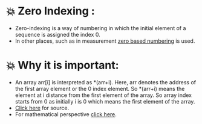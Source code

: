 # :boom: Zero Indexing :
* Zero-indexing is a way of numbering in which the initial element of a sequence is assigned the index 0.
* In other places, such as in measurement [zero based numbering](https://en.wikipedia.org/wiki/Zero-based_numbering) is used.
# :boom: Why it is important:
* An array arr[i] is interpreted as *(arr+i). Here, arr denotes the address of the first array element or the 0 index element. So *(arr+i) means the element at i distance from the first element of the array. So array index starts from 0 as initially i is 0 which means the first element of the array.
* [Click here]() for source.
* For mathematical perspective [click here](https://www.cs.utexas.edu/users/EWD/transcriptions/EWD08xx/EWD831.html).


